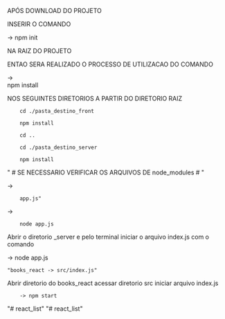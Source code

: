 APÓS DOWNLOAD DO PROJETO


INSERIR O COMANDO 

-> 
        npm init 

NA RAIZ DO PROJETO

ENTAO SERA REALIZADO O PROCESSO DE UTILIZACAO DO COMANDO 


->      
        npm install

        
NOS SEGUINTES DIRETORIOS A PARTIR DO DIRETORIO RAIZ


        
        cd ./pasta_destino_front

        npm install

        cd ..

        cd ./pasta_destino_server

        npm install


" # SE NECESSARIO VERIFICAR OS ARQUIVOS DE node_modules # "


-> 
        
        app.js"

-> 
        
        node app.js

Abrir o diretorio _server e pelo terminal iniciar o arquivo index.js 
com o comando

-> 
        node app.js

    "books_react -> src/index.js"

Abrir diretorio do books_react 
acessar diretorio src 
iniciar arquivo index.js


        -> npm start


"# react_list" 
"# react_list" 
